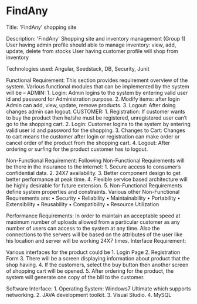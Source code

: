 # FindAny

Title:
'FindAny' shopping site


Description:
 'FindAny' Shopping site and inventory management (Group 1)  
User having admin profile should able to manage inventory: view, add, update, delete from stocks
User having customer profile will shop from inventory


Technologies used: 
Angular, Seedstack, DB, Security, Junit


Functional Requirement:
This section provides requirement overview of the system. Various functional modules that can be implemented by the system will be –
ADMIN:
    1. Login: Admin logins to the system by entering valid user id and password for Administration purpose.
    2. Modify items: after login Admin can add, view, update, remove products.
3. Logout: After doing changes admin can logout.
CUSTOMER:
    1. Registration: If customer wants to buy the product then he/she must be registered, unregistered user can’t go to the shopping cart.
    2. Login: Customer logins to the system by entering valid user id and password for the shopping.
    3. Changes to Cart: Changes to cart means the customer after login or registration can make order or cancel order of the product from the shopping cart. 
4.	 Logout: After ordering or surfing for the product customer has to logout.


Non-Functional Requirement:
Following Non-Functional Requirements will be there in the insurance to the internet: 
    1. Secure access to consumer’s confidential data.
    2. 24X7 availability.
    3. Better component design to get better performance at peak time. 
    4.  Flexible service based architecture will be highly desirable for future extension.
    5. Non-Functional Requirements define system properties and constraints. Various other Non-Functional Requirements are: 
    • Security 
    • Reliability
    • Maintainability 
    • Portability
    • Extensibility 
    • Reusability 
    • Compatibility
    • Resource Utilization
    
    
Performance Requirements: 
In order to maintain an acceptable speed at maximum number of uploads allowed from a particular customer as any number of users can access to the system at any time. Also the connections to the servers will be based on the attributes of the user like his location and server will be working 24X7 times.
Interface Requirement: 

Various interfaces for the product could be
    1. Login Page
    2. Registration Form 
    3. There will be a screen displaying information about product that the shop having.
    4. If the customers, select the buy button then another screen of shopping cart will be opened. 
    5. After ordering for the product, the system will generate one copy of the bill to the customer.
    
Software Interface: 
    1. Operating System: Windows7 Ultimate which supports networking.
    2. JAVA development toolkit.
    3. Visual Studio.
    4. MySQL
